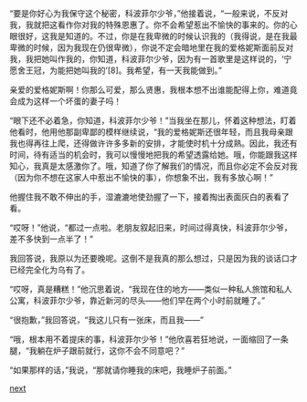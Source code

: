 
“要是你好心为我保守这个秘密，科波菲尔少爷，”他接着说，“一般来说，不反对我，我就把这看作你对我的特殊恩惠了。你不会希望惹出不愉快的事来的。你的心眼很好，这我是知道的。不过，你是在我卑微的时候认识我的（我得说，是在我最卑微的时候，因为我现在仍很卑微），你说不定会暗地里在我的爱格妮斯面前反对我，我把她叫作我的，你知道，科波菲尔少爷，因为有一首歌里是这样说的，‘宁愿舍王冠，为能把她叫我的’[8]。我希望，有一天我能做到。”

亲爱的爱格妮斯啊！你那么可爱，那么贤惠，我根本想不出谁能配得上你，难道竟会成为这样一个坏蛋的妻子吗！

“眼下还不必着急，你知道，科波菲尔少爷！”当我坐在那儿，怀着这种想法，盯着他看时，他用他那副卑鄙的模样继续说，“我的爱格妮斯还很年轻，而且我母亲跟我也得再往上爬，还得做许许多多新的安排，才能使时机十分成熟。因此，我还有时间，待有适当的机会时，我可以慢慢地把我的希望透露给她。哦，你能跟我这样知心，我真是太感激你了。哦，知道了你了解我们的情况，而且你必定不会反对我（因为你不想在这家人中惹出不愉快的事），你想象不出，我有多放心啊！”

他握住我不敢不伸出的手，湿漉漉地使劲握了一下，接着掏出表面灰白的表看了看。

“哎呀！”他说，“都过一点啦。老朋友叙起旧来，时间过得真快，科波菲尔少爷，差不多快到一点半了！”

我回答说，我原以为还要晚呢。这倒不是我真的那么想过，只是因为我的谈话口才已经完全化为乌有了。

“哎呀，真是糟糕！”他沉思着说，“我现在住的地方——类似一种私人旅馆和私人公寓，科波菲尔少爷，靠近新河的尽头——他们早在两个小时前就睡了。”

“很抱歉，”我回答说，“我这儿只有一张床，而且我——”

“哦，根本用不着提床的事，科波菲尔少爷！”他欣喜若狂地说，一面缩回了一条腿，“我躺在炉子跟前就行，这你不会不同意吧？”

“如果那样的话，”我说，“那就请你睡我的床吧，我睡炉子前面。”

[next](page344.md)